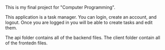 This is my final project for "Computer Programming".

This application is a task manager. You can login, create an account, and logout. Once you are logged in you will be able to create tasks and edit them. 

The api folder contains all of the backend files.
The client folder contain all of the frontedn files.
